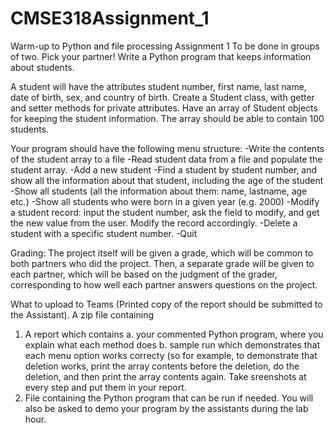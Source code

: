# CMSE318Assignment_1
Warm-up to Python and file processing
Assignment 1
To be done in groups of two. Pick your partner! 
Write a Python program that keeps information about students. 

A student will have the attributes student number, first name, last name, date of birth, sex, and country of birth. Create a Student 
class, with getter and setter methods for private attributes. Have an array of Student objects for keeping 
the student information. The array should be able to contain 100 students. 

Your program should have the following menu structure: 
-Write the contents of the student array to a file
-Read student data from a file and populate the student array.
-Add a new student
-Find a student by student number, and show all the information about that student,
including the age of the student
-Show all students (all the information about them: name, lastname, age etc.)
-Show all students who were born in a given year (e.g. 2000)
-Modify a student record: input the student number, ask the field to modify, and get the
new value from the user. Modify the record accordingly.
-Delete a student with a specific student number.
-Quit

Grading: The project itself will be given a grade, which will be common to both partners 
who did the project. Then, a separate grade will be given to each partner, which will be based 
on the judgment of the grader, corresponding to how well each partner answers questions on 
the project. 

What to upload to Teams (Printed copy of the report should be submitted to the 
Assistant). A zip file containing 
1. A report which contains
a. your commented Python program, where you explain what each method does
b. sample run which demonstrates that each menu option works correcty (so for
example, to demonstrate that deletion works, print the array contents before
the deletion, do the deletion, and then print the array contents again. Take
sreenshots at every step and put them in your report.
2. File containing the Python program that can be run if needed.
You will also be asked to demo your program by the assistants during the lab hour.
